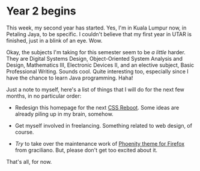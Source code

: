 Year 2 begins
===

This week, my second year has started. Yes, I'm in Kuala Lumpur now, in Petaling Jaya, to be specific. I couldn't believe that my first year in UTAR is finished, just in a blink of an eye. Wow.

Okay, the subjects I'm taking for this semester seem to be *a little* harder. They are Digital Systems Design, Object-Oriented System Analysis and Design, Mathematics III, Electronic Devices II, and an elective subject, Basic Professional Writing. Sounds cool. Quite interesting too, especially since I have the chance to learn Java programming. Haha!

Just a note to myself, here's a list of things that I will do for the next few months, in no particular order:

- Redesign this homepage for the next [CSS Reboot](http://cssreboot.com/). Some ideas are already piling up in my brain, somehow.

- Get myself involved in freelancing. Something related to web design, of course.

- *Try* to take over the maintenance work of [Phoenity theme for Firefox](https://addons.mozilla.org/firefox/1406/ "Phoenity Firefox") from graciliano. But, please don't get too excited about it.

That's all, for now.